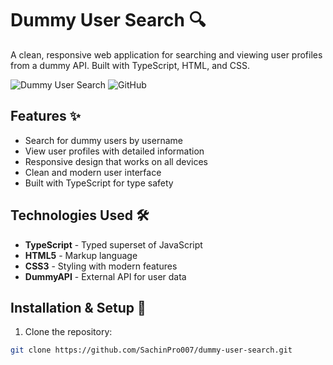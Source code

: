 # Dummy User Search 🔍

A clean, responsive web application for searching and viewing user profiles from a dummy API. Built with TypeScript, HTML, and CSS.

![Dummy User Search](https://img.shields.io/badge/TypeScript-Ready-blue) ![GitHub](https://img.shields.io/badge/Frontend-Web%20App-green)

## Features ✨

- Search for dummy users by username
- View user profiles with detailed information
- Responsive design that works on all devices
- Clean and modern user interface
- Built with TypeScript for type safety

## Technologies Used 🛠️

- **TypeScript** - Typed superset of JavaScript
- **HTML5** - Markup language
- **CSS3** - Styling with modern features
- **DummyAPI** - External API for user data

## Installation & Setup 🚀

1. Clone the repository:
```bash
git clone https://github.com/SachinPro007/dummy-user-search.git